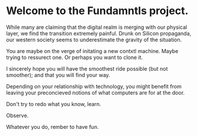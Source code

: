 # Welcome to the Fundamntls project.

While many are claiming that the digital realm is merging with our physical layer, we find the transition extremely painful. Drunk on Silicon propaganda, our western society seems to underestimate the gravity of the situation.

You are maybe on the verge of initating a new contxtl machine.
Maybe trying to ressurect one.
Or perhaps you want to clone it.

I sincerely hope you will have the smoothest ride possible (but not smoother); and that you will find your way.

Depending on your relationship with technology, you might benefit from leaving your preconcieved notions of what computers are for at the door.

Don't try to redo what you know, learn.

Observe.

Whatever you do, rember to have fun.

